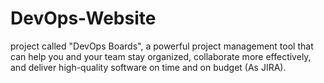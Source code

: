 # DevOps-Website
project called "DevOps Boards", a powerful project management tool that can help you and your team stay organized, collaborate more effectively, and deliver high-quality software on time and on budget (As JIRA).
